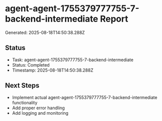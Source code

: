# agent-agent-1755379777755-7-backend-intermediate Report

Generated: 2025-08-18T14:50:38.288Z

## Status
- Task: agent-agent-1755379777755-7-backend-intermediate
- Status: Completed
- Timestamp: 2025-08-18T14:50:38.288Z

## Next Steps
- Implement actual agent-agent-1755379777755-7-backend-intermediate functionality
- Add proper error handling
- Add logging and monitoring
